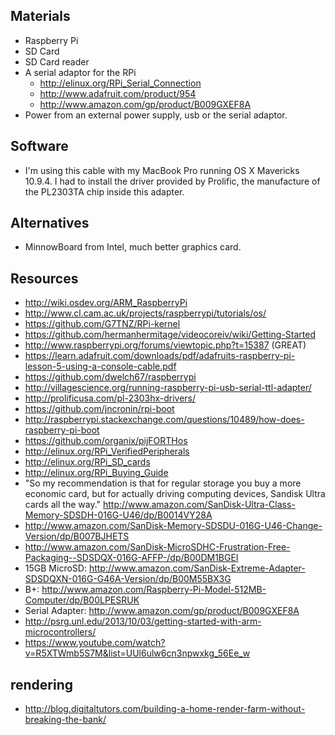 
## Materials

- Raspberry Pi
- SD Card
- SD Card reader
- A serial adaptor for the RPi
  - http://elinux.org/RPi_Serial_Connection
  - http://www.adafruit.com/product/954
  - http://www.amazon.com/gp/product/B009GXEF8A
- Power from an external power supply, usb or the serial adaptor.

## Software

- I'm using this cable with my MacBook Pro running OS X Mavericks 10.9.4. I had to install the driver provided by Prolific, the manufacture of the PL2303TA chip inside this adapter.

## Alternatives

- MinnowBoard from Intel, much better graphics card.

## Resources

- http://wiki.osdev.org/ARM_RaspberryPi
- http://www.cl.cam.ac.uk/projects/raspberrypi/tutorials/os/
- https://github.com/G7TNZ/RPi-kernel
- https://github.com/hermanhermitage/videocoreiv/wiki/Getting-Started
- http://www.raspberrypi.org/forums/viewtopic.php?t=15387 (GREAT)
- https://learn.adafruit.com/downloads/pdf/adafruits-raspberry-pi-lesson-5-using-a-console-cable.pdf
- https://github.com/dwelch67/raspberrypi
- http://villagescience.org/running-raspberry-pi-usb-serial-ttl-adapter/
- http://prolificusa.com/pl-2303hx-drivers/
- https://github.com/jncronin/rpi-boot
- http://raspberrypi.stackexchange.com/questions/10489/how-does-raspberry-pi-boot
- https://github.com/organix/pijFORTHos
- http://elinux.org/RPi_VerifiedPeripherals
- http://elinux.org/RPi_SD_cards
- http://elinux.org/RPi_Buying_Guide
- "So my recommendation is that for regular storage you buy a more economic card, but for actually driving computing devices, Sandisk Ultra cards all the way." http://www.amazon.com/SanDisk-Ultra-Class-Memory-SDSDH-016G-U46/dp/B0014VY28A
- http://www.amazon.com/SanDisk-Memory-SDSDU-016G-U46-Change-Version/dp/B007BJHETS
- http://www.amazon.com/SanDisk-MicroSDHC-Frustration-Free-Packaging--SDSDQX-016G-AFFP-/dp/B00DM1BGEI
- 15GB MicroSD: http://www.amazon.com/SanDisk-Extreme-Adapter-SDSDQXN-016G-G46A-Version/dp/B00M55BX3G
- B+: http://www.amazon.com/Raspberry-Pi-Model-512MB-Computer/dp/B00LPESRUK
- Serial Adapter: http://www.amazon.com/gp/product/B009GXEF8A
- http://psrg.unl.edu/2013/10/03/getting-started-with-arm-microcontrollers/
- https://www.youtube.com/watch?v=R5XTWmb5S7M&list=UUl6ulw6cn3npwxkg_56Ee_w

## rendering

- http://blog.digitaltutors.com/building-a-home-render-farm-without-breaking-the-bank/
